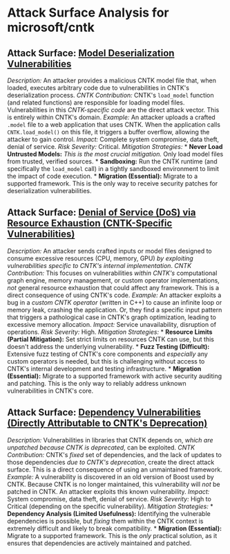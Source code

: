 # Attack Surface Analysis for microsoft/cntk

## Attack Surface: [Model Deserialization Vulnerabilities](./attack_surfaces/model_deserialization_vulnerabilities.md)

*Description:* An attacker provides a malicious CNTK model file that, when loaded, executes arbitrary code due to vulnerabilities in CNTK's deserialization process.
*CNTK Contribution:* CNTK's `load_model` function (and related functions) are responsible for loading model files. Vulnerabilities in this *CNTK-specific code* are the direct attack vector. This is entirely within CNTK's domain.
*Example:* An attacker uploads a crafted `.model` file to a web application that uses CNTK. When the application calls `CNTK.load_model()` on this file, it triggers a buffer overflow, allowing the attacker to gain control.
*Impact:* Complete system compromise, data theft, denial of service.
*Risk Severity:* Critical.
*Mitigation Strategies:*
    *   **Never Load Untrusted Models:** *This is the most crucial mitigation.* Only load model files from trusted, verified sources.
    *   **Sandboxing:** Run the CNTK runtime (and specifically the `load_model` call) in a tightly sandboxed environment to limit the impact of code execution.
    *   **Migration (Essential):** Migrate to a supported framework. This is the only way to receive security patches for deserialization vulnerabilities.

## Attack Surface: [Denial of Service (DoS) via Resource Exhaustion (CNTK-Specific Vulnerabilities)](./attack_surfaces/denial_of_service__dos__via_resource_exhaustion__cntk-specific_vulnerabilities_.md)

*Description:* An attacker sends crafted inputs or model files designed to consume excessive resources (CPU, memory, GPU) *by exploiting vulnerabilities specific to CNTK's internal implementation*.
*CNTK Contribution:* This focuses on vulnerabilities *within CNTK's* computational graph engine, memory management, or custom operator implementations, *not* general resource exhaustion that could affect any framework. This is a direct consequence of using CNTK's code.
*Example:* An attacker exploits a bug in a *custom CNTK operator* (written in C++) to cause an infinite loop or memory leak, crashing the application. Or, they find a specific input pattern that triggers a pathological case in CNTK's graph optimization, leading to excessive memory allocation.
*Impact:* Service unavailability, disruption of operations.
*Risk Severity:* High.
*Mitigation Strategies:*
    *   **Resource Limits (Partial Mitigation):** Set strict limits on resources CNTK can use, but this doesn't address the underlying vulnerability.
    *   **Fuzz Testing (Difficult):** Extensive fuzz testing of CNTK's core components and *especially* any custom operators is needed, but this is challenging without access to CNTK's internal development and testing infrastructure.
    *   **Migration (Essential):** Migrate to a supported framework with active security auditing and patching. This is the only way to reliably address unknown vulnerabilities in CNTK's core.

## Attack Surface: [Dependency Vulnerabilities (Directly Attributable to CNTK's Deprecation)](./attack_surfaces/dependency_vulnerabilities__directly_attributable_to_cntk's_deprecation_.md)

*Description:* Vulnerabilities in libraries that CNTK depends on, *which are unpatched because CNTK is deprecated*, can be exploited.
*CNTK Contribution:* CNTK's *fixed* set of dependencies, and the lack of updates to those dependencies *due to CNTK's deprecation*, create the direct attack surface. This is a direct consequence of using an unmaintained framework.
*Example:* A vulnerability is discovered in an old version of Boost used by CNTK. Because CNTK is no longer maintained, this vulnerability will *not* be patched in CNTK. An attacker exploits this known vulnerability.
*Impact:* System compromise, data theft, denial of service.
*Risk Severity:* High to Critical (depending on the specific vulnerability).
*Mitigation Strategies:*
    *   **Dependency Analysis (Limited Usefulness):** Identifying the vulnerable dependencies is possible, but *fixing* them within the CNTK context is extremely difficult and likely to break compatibility.
    *   **Migration (Essential):** Migrate to a supported framework. This is the *only* practical solution, as it ensures that dependencies are actively maintained and patched.


